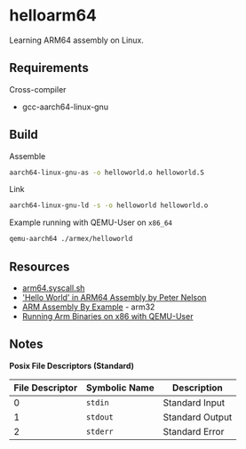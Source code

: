 # helloarm64

Learning ARM64 assembly on Linux.

## Requirements

Cross-compiler

  - gcc-aarch64-linux-gnu

## Build

Assemble

```sh
aarch64-linux-gnu-as -o helloworld.o helloworld.S
```

Link

```sh
aarch64-linux-gnu-ld -s -o helloworld helloworld.o
```

Example running with QEMU-User on `x86_64`

```sh
qemu-aarch64 ./armex/helloworld
```

## Resources

  - [arm64.syscall.sh](https://arm64.syscall.sh/)
  - ['Hello World' in ARM64 Assembly by Peter Nelson](https://peterdn.com/post/2020/08/22/hello-world-in-arm64-assembly/)
  - [ARM Assembly By Example](https://armasm.com/docs/getting-to-hello-world/basics/) - arm32
  - [Running Arm Binaries on x86 with QEMU-User](https://azeria-labs.com/arm-on-x86-qemu-user/)

## Notes

**Posix File Descriptors (Standard)**

| File Descriptor  | Symbolic Name | Description     |
| ---------------- | ------------- | --------------- |
|                0 |       `stdin` | Standard Input  |
|                1 |      `stdout` | Standard Output |
|                2 |      `stderr` | Standard Error  |